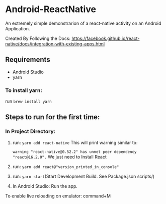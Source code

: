# Android-ReactNative

An extremely simple demonstrarion of a react-native activity on an Android Application.

Created By Following the Docs:
  https://facebook.github.io/react-native/docs/integration-with-existing-apps.html

## Requirements
- Android Studio
- yarn

### To install yarn:
run `brew install yarn`

## Steps to run for the first time:
### In Project Directory:
1. run: `yarn add react-native`
  This will print warning similar to:
  
    `warning "react-native@0.52.2" has unmet peer dependency "react@16.2.0".`
  We just need to Install React

2. run: `yarn add react@"version_printed_in_console"`

3. run: `yarn start`(Start Development Build. See Package.json scripts/)

4. In Android Studio: Run the app.


To enable live reloading on emulator: command+M




